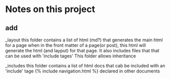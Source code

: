 # Notes on this project

## add

_layout    this folder contains a list of html (md?) that generates the main html for a page
            when in the front matter of a page(or post), this html will generate the html (and layput) for that page. It also includes files that that can be used with 'include tages'
            This folder allows inheritance

_includes   this folder contains  a list of html docs that cab be included with an 'include' tage
                {% include navigation.html %}  declared in other documents